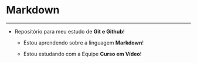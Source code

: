 # Markdown
***
* Repositório para meu estudo de **Git e Github**!

  * Estou aprendendo sobre a linguagem **Markdown**!

   * Estou estudando com a Equipe **Curso em Vídeo**!


